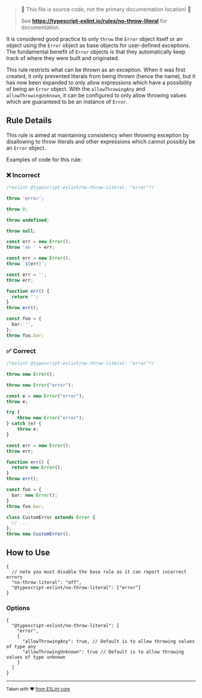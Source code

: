 > 🛑 This file is source code, not the primary documentation location! 🛑
>
> See **https://typescript-eslint.io/rules/no-throw-literal** for documentation.

It is considered good practice to only `throw` the `Error` object itself or an object using the `Error` object as base objects for user-defined exceptions.
The fundamental benefit of `Error` objects is that they automatically keep track of where they were built and originated.

This rule restricts what can be thrown as an exception. When it was first created, it only prevented literals from being thrown (hence the name), but it has now been expanded to only allow expressions which have a possibility of being an `Error` object. With the `allowThrowingAny` and `allowThrowingUnknown`, it can be configured to only allow throwing values which are guaranteed to be an instance of `Error`.

## Rule Details

This rule is aimed at maintaining consistency when throwing exception by disallowing to throw literals and other expressions which cannot possibly be an `Error` object.

Examples of code for this rule:

<!--tabs-->

### ❌ Incorrect

```ts
/*eslint @typescript-eslint/no-throw-literal: "error"*/

throw 'error';

throw 0;

throw undefined;

throw null;

const err = new Error();
throw 'an ' + err;

const err = new Error();
throw `${err}`;

const err = '';
throw err;

function err() {
  return '';
}
throw err();

const foo = {
  bar: '',
};
throw foo.bar;
```

### ✅ Correct

```ts
/*eslint @typescript-eslint/no-throw-literal: "error"*/

throw new Error();

throw new Error("error");

const e = new Error("error");
throw e;

try {
    throw new Error("error");
} catch (e) {
    throw e;
}

const err = new Error();
throw err;

function err() {
  return new Error();
}
throw err();

const foo = {
  bar: new Error();
}
throw foo.bar;

class CustomError extends Error {
  // ...
};
throw new CustomError();
```

## How to Use

```jsonc
{
  // note you must disable the base rule as it can report incorrect errors
  "no-throw-literal": "off",
  "@typescript-eslint/no-throw-literal": ["error"]
}
```

### Options

```jsonc
{
  "@typescript-eslint/no-throw-literal": [
    "error",
    {
      "allowThrowingAny": true, // Default is to allow throwing values of type any
      "allowThrowingUnknown": true // Default is to allow throwing values of type unknown
    }
  ]
}
```

---

<sup>

Taken with ❤️ [from ESLint core](https://github.com/eslint/eslint/blob/main/docs/rules/no-throw-literal.md)

</sup>
